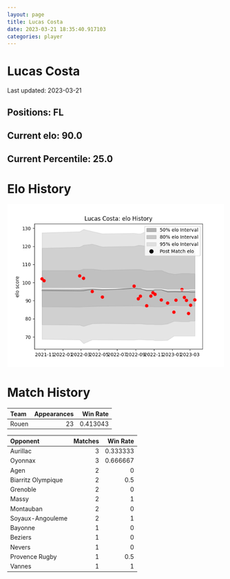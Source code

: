```yaml
---  
layout: page  
title: Lucas Costa  
date: 2023-03-21 18:35:40.917103  
categories: player  
---
```

# Lucas Costa


Last updated: 2023-03-21
## Positions: FL

## Current elo: 90.0

## Current Percentile: 25.0

# Elo History


![elo history](history_LucasCosta.png)
# Match History


| Team   |   Appearances |   Win Rate |
|:-------|--------------:|-----------:|
| Rouen  |            23 |   0.413043 |

| Opponent           |   Matches |   Win Rate |
|:-------------------|----------:|-----------:|
| Aurillac           |         3 |   0.333333 |
| Oyonnax            |         3 |   0.666667 |
| Agen               |         2 |   0        |
| Biarritz Olympique |         2 |   0.5      |
| Grenoble           |         2 |   0        |
| Massy              |         2 |   1        |
| Montauban          |         2 |   0        |
| Soyaux-Angouleme   |         2 |   1        |
| Bayonne            |         1 |   0        |
| Beziers            |         1 |   0        |
| Nevers             |         1 |   0        |
| Provence Rugby     |         1 |   0.5      |
| Vannes             |         1 |   1        |